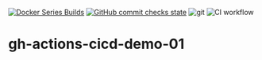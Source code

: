[![Docker Series Builds](https://github.com/Vortex-ict/gh-actions-cicd-demo-01/actions/workflows/docker.yaml/badge.svg)](https://github.com/Vortex-ict/gh-actions-cicd-demo-01/actions/workflows/docker.yaml)
[![GitHub commit checks state](https://img.shields.io/github/checks-status/Vortex-ict/gh-actions-cicd-demo-01/96349aa?color=green)](https://github.com/Vortex-ict/gh-actions-cicd-demo-01/actions/workflows/docker.yaml)
![git](https://img.shields.io/github/license/Vortex-ict/gh-actions-cicd-demo-01?color=green?style=plastic)
![CI workflow](https://img.shields.io/github/workflow/status/vortex-ict/gh-actions-cicd-demo-01/docker?label=ci&logo=github&style=plastic)

# gh-actions-cicd-demo-01
